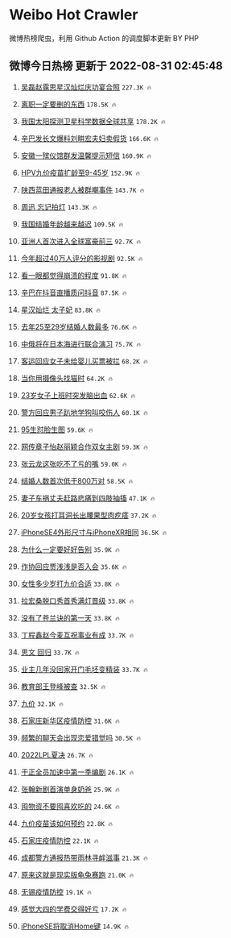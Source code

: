 # Weibo Hot Crawler 



微博热榜爬虫，利用 Github Action 的调度脚本更新 BY PHP 


## 微博今日热榜 更新于 2022-08-31 02:45:48 
1. [吴磊赵露思星汉灿烂庆功宴合照](https://s.weibo.com/weibo?q=%23%E5%90%B4%E7%A3%8A%E8%B5%B5%E9%9C%B2%E6%80%9D%E6%98%9F%E6%B1%89%E7%81%BF%E7%83%82%E5%BA%86%E5%8A%9F%E5%AE%B4%E5%90%88%E7%85%A7%23&Refer=top) `227.3K 🔥` 

1. [离职一定要删的东西](https://s.weibo.com/weibo?q=%23%E7%A6%BB%E8%81%8C%E4%B8%80%E5%AE%9A%E8%A6%81%E5%88%A0%E7%9A%84%E4%B8%9C%E8%A5%BF%23&Refer=top) `178.5K 🔥` 

1. [我国太阳探测卫星科学数据全球共享](https://s.weibo.com/weibo?q=%23%E6%88%91%E5%9B%BD%E5%A4%AA%E9%98%B3%E6%8E%A2%E6%B5%8B%E5%8D%AB%E6%98%9F%E7%A7%91%E5%AD%A6%E6%95%B0%E6%8D%AE%E5%85%A8%E7%90%83%E5%85%B1%E4%BA%AB%23&Refer=top) `178.2K 🔥` 

1. [辛巴发长文爆料刘畊宏夫妇卖假货](https://s.weibo.com/weibo?q=%23%E8%BE%9B%E5%B7%B4%E5%8F%91%E9%95%BF%E6%96%87%E7%88%86%E6%96%99%E5%88%98%E7%95%8A%E5%AE%8F%E5%A4%AB%E5%A6%87%E5%8D%96%E5%81%87%E8%B4%A7%23&Refer=top) `166.6K 🔥` 

1. [安徽一殡仪馆群发温馨提示短信](https://s.weibo.com/weibo?q=%23%E5%AE%89%E5%BE%BD%E4%B8%80%E6%AE%A1%E4%BB%AA%E9%A6%86%E7%BE%A4%E5%8F%91%E6%B8%A9%E9%A6%A8%E6%8F%90%E7%A4%BA%E7%9F%AD%E4%BF%A1%23&Refer=top) `160.9K 🔥` 

1. [HPV九价疫苗扩龄至9-45岁](https://s.weibo.com/weibo?q=%23HPV%E4%B9%9D%E4%BB%B7%E7%96%AB%E8%8B%97%E6%89%A9%E9%BE%84%E8%87%B39-45%E5%B2%81%23&Refer=top) `152.9K 🔥` 

1. [陕西蓝田通报老人被群嘲事件](https://s.weibo.com/weibo?q=%23%E9%99%95%E8%A5%BF%E8%93%9D%E7%94%B0%E9%80%9A%E6%8A%A5%E8%80%81%E4%BA%BA%E8%A2%AB%E7%BE%A4%E5%98%B2%E4%BA%8B%E4%BB%B6%23&Refer=top) `143.7K 🔥` 

1. [周迅 忘记拍灯](https://s.weibo.com/weibo?q=%23%E5%91%A8%E8%BF%85%20%E5%BF%98%E8%AE%B0%E6%8B%8D%E7%81%AF%23&Refer=top) `143.3K 🔥` 

1. [我国结婚年龄越来越迟](https://s.weibo.com/weibo?q=%23%E6%88%91%E5%9B%BD%E7%BB%93%E5%A9%9A%E5%B9%B4%E9%BE%84%E8%B6%8A%E6%9D%A5%E8%B6%8A%E8%BF%9F%23&Refer=top) `109.5K 🔥` 

1. [亚洲人首次进入全球富豪前三](https://s.weibo.com/weibo?q=%23%E4%BA%9A%E6%B4%B2%E4%BA%BA%E9%A6%96%E6%AC%A1%E8%BF%9B%E5%85%A5%E5%85%A8%E7%90%83%E5%AF%8C%E8%B1%AA%E5%89%8D%E4%B8%89%23&Refer=top) `92.7K 🔥` 

1. [今年超过40万人评分的影视剧](https://s.weibo.com/weibo?q=%23%E4%BB%8A%E5%B9%B4%E8%B6%85%E8%BF%8740%E4%B8%87%E4%BA%BA%E8%AF%84%E5%88%86%E7%9A%84%E5%BD%B1%E8%A7%86%E5%89%A7%23&Refer=top) `92.5K 🔥` 

1. [看一眼都觉得崩溃的程度](https://s.weibo.com/weibo?q=%23%E7%9C%8B%E4%B8%80%E7%9C%BC%E9%83%BD%E8%A7%89%E5%BE%97%E5%B4%A9%E6%BA%83%E7%9A%84%E7%A8%8B%E5%BA%A6%23&Refer=top) `91.8K 🔥` 

1. [辛巴在抖音直播质问抖音](https://s.weibo.com/weibo?q=%23%E8%BE%9B%E5%B7%B4%E5%9C%A8%E6%8A%96%E9%9F%B3%E7%9B%B4%E6%92%AD%E8%B4%A8%E9%97%AE%E6%8A%96%E9%9F%B3%23&Refer=top) `87.5K 🔥` 

1. [星汉灿烂 太子妃](https://s.weibo.com/weibo?q=%E6%98%9F%E6%B1%89%E7%81%BF%E7%83%82%20%E5%A4%AA%E5%AD%90%E5%A6%83&Refer=top) `83.8K 🔥` 

1. [去年25至29岁结婚人数最多](https://s.weibo.com/weibo?q=%23%E5%8E%BB%E5%B9%B425%E8%87%B329%E5%B2%81%E7%BB%93%E5%A9%9A%E4%BA%BA%E6%95%B0%E6%9C%80%E5%A4%9A%23&Refer=top) `76.6K 🔥` 

1. [中俄将在日本海进行联合演习](https://s.weibo.com/weibo?q=%23%E4%B8%AD%E4%BF%84%E5%B0%86%E5%9C%A8%E6%97%A5%E6%9C%AC%E6%B5%B7%E8%BF%9B%E8%A1%8C%E8%81%94%E5%90%88%E6%BC%94%E4%B9%A0%23&Refer=top) `75.7K 🔥` 

1. [客运回应女子未给婴儿买票被拦](https://s.weibo.com/weibo?q=%23%E5%AE%A2%E8%BF%90%E5%9B%9E%E5%BA%94%E5%A5%B3%E5%AD%90%E6%9C%AA%E7%BB%99%E5%A9%B4%E5%84%BF%E4%B9%B0%E7%A5%A8%E8%A2%AB%E6%8B%A6%23&Refer=top) `68.2K 🔥` 

1. [当你用摄像头找猫时](https://s.weibo.com/weibo?q=%23%E5%BD%93%E4%BD%A0%E7%94%A8%E6%91%84%E5%83%8F%E5%A4%B4%E6%89%BE%E7%8C%AB%E6%97%B6%23&Refer=top) `64.2K 🔥` 

1. [23岁女子上班时突发脑出血](https://s.weibo.com/weibo?q=%2323%E5%B2%81%E5%A5%B3%E5%AD%90%E4%B8%8A%E7%8F%AD%E6%97%B6%E7%AA%81%E5%8F%91%E8%84%91%E5%87%BA%E8%A1%80%23&Refer=top) `62.6K 🔥` 

1. [警方回应男子趴地学狗叫咬伤人](https://s.weibo.com/weibo?q=%23%E8%AD%A6%E6%96%B9%E5%9B%9E%E5%BA%94%E7%94%B7%E5%AD%90%E8%B6%B4%E5%9C%B0%E5%AD%A6%E7%8B%97%E5%8F%AB%E5%92%AC%E4%BC%A4%E4%BA%BA%23&Refer=top) `60.1K 🔥` 

1. [95生怼脸生图](https://s.weibo.com/weibo?q=%2395%E7%94%9F%E6%80%BC%E8%84%B8%E7%94%9F%E5%9B%BE%23&Refer=top) `59.6K 🔥` 

1. [网传章子怡赵丽颖合作双女主剧](https://s.weibo.com/weibo?q=%23%E7%BD%91%E4%BC%A0%E7%AB%A0%E5%AD%90%E6%80%A1%E8%B5%B5%E4%B8%BD%E9%A2%96%E5%90%88%E4%BD%9C%E5%8F%8C%E5%A5%B3%E4%B8%BB%E5%89%A7%23&Refer=top) `59.3K 🔥` 

1. [张云龙这张吃不了亏的嘴](https://s.weibo.com/weibo?q=%23%E5%BC%A0%E4%BA%91%E9%BE%99%E8%BF%99%E5%BC%A0%E5%90%83%E4%B8%8D%E4%BA%86%E4%BA%8F%E7%9A%84%E5%98%B4%23&Refer=top) `59.0K 🔥` 

1. [结婚人数首次低于800万对](https://s.weibo.com/weibo?q=%23%E7%BB%93%E5%A9%9A%E4%BA%BA%E6%95%B0%E9%A6%96%E6%AC%A1%E4%BD%8E%E4%BA%8E800%E4%B8%87%E5%AF%B9%23&Refer=top) `58.5K 🔥` 

1. [妻子车祸丈夫赶路悲痛到四肢抽搐](https://s.weibo.com/weibo?q=%23%E5%A6%BB%E5%AD%90%E8%BD%A6%E7%A5%B8%E4%B8%88%E5%A4%AB%E8%B5%B6%E8%B7%AF%E6%82%B2%E7%97%9B%E5%88%B0%E5%9B%9B%E8%82%A2%E6%8A%BD%E6%90%90%23&Refer=top) `47.1K 🔥` 

1. [20岁女孩打耳洞长出腰果型肉疙瘩](https://s.weibo.com/weibo?q=%2320%E5%B2%81%E5%A5%B3%E5%AD%A9%E6%89%93%E8%80%B3%E6%B4%9E%E9%95%BF%E5%87%BA%E8%85%B0%E6%9E%9C%E5%9E%8B%E8%82%89%E7%96%99%E7%98%A9%23&Refer=top) `37.2K 🔥` 

1. [iPhoneSE4外形尺寸与iPhoneXR相同](https://s.weibo.com/weibo?q=%23iPhoneSE4%E5%A4%96%E5%BD%A2%E5%B0%BA%E5%AF%B8%E4%B8%8EiPhoneXR%E7%9B%B8%E5%90%8C%23&Refer=top) `36.5K 🔥` 

1. [为什么一定要好好告别](https://s.weibo.com/weibo?q=%23%E4%B8%BA%E4%BB%80%E4%B9%88%E4%B8%80%E5%AE%9A%E8%A6%81%E5%A5%BD%E5%A5%BD%E5%91%8A%E5%88%AB%23&Refer=top) `35.9K 🔥` 

1. [作协回应贾浅浅是否入会](https://s.weibo.com/weibo?q=%23%E4%BD%9C%E5%8D%8F%E5%9B%9E%E5%BA%94%E8%B4%BE%E6%B5%85%E6%B5%85%E6%98%AF%E5%90%A6%E5%85%A5%E4%BC%9A%23&Refer=top) `35.6K 🔥` 

1. [女性多少岁打九价合适](https://s.weibo.com/weibo?q=%23%E5%A5%B3%E6%80%A7%E5%A4%9A%E5%B0%91%E5%B2%81%E6%89%93%E4%B9%9D%E4%BB%B7%E5%90%88%E9%80%82%23&Refer=top) `33.8K 🔥` 

1. [拉宏桑脱口秀首秀满灯晋级](https://s.weibo.com/weibo?q=%23%E6%8B%89%E5%AE%8F%E6%A1%91%E8%84%B1%E5%8F%A3%E7%A7%80%E9%A6%96%E7%A7%80%E6%BB%A1%E7%81%AF%E6%99%8B%E7%BA%A7%23&Refer=top) `33.8K 🔥` 

1. [没有了苍兰诀的第一天](https://s.weibo.com/weibo?q=%23%E6%B2%A1%E6%9C%89%E4%BA%86%E8%8B%8D%E5%85%B0%E8%AF%80%E7%9A%84%E7%AC%AC%E4%B8%80%E5%A4%A9%23&Refer=top) `33.8K 🔥` 

1. [丁程鑫赵今麦互祝事业有成](https://s.weibo.com/weibo?q=%23%E4%B8%81%E7%A8%8B%E9%91%AB%E8%B5%B5%E4%BB%8A%E9%BA%A6%E4%BA%92%E7%A5%9D%E4%BA%8B%E4%B8%9A%E6%9C%89%E6%88%90%23&Refer=top) `33.7K 🔥` 

1. [思文 回归](https://s.weibo.com/weibo?q=%E6%80%9D%E6%96%87%20%E5%9B%9E%E5%BD%92&Refer=top) `33.7K 🔥` 

1. [业主几年没回家开门毛坯变精装](https://s.weibo.com/weibo?q=%23%E4%B8%9A%E4%B8%BB%E5%87%A0%E5%B9%B4%E6%B2%A1%E5%9B%9E%E5%AE%B6%E5%BC%80%E9%97%A8%E6%AF%9B%E5%9D%AF%E5%8F%98%E7%B2%BE%E8%A3%85%23&Refer=top) `33.7K 🔥` 

1. [教育部王登峰被查](https://s.weibo.com/weibo?q=%23%E6%95%99%E8%82%B2%E9%83%A8%E7%8E%8B%E7%99%BB%E5%B3%B0%E8%A2%AB%E6%9F%A5%23&Refer=top) `32.5K 🔥` 

1. [九价](https://s.weibo.com/weibo?q=%E4%B9%9D%E4%BB%B7&Refer=top) `32.1K 🔥` 

1. [石家庄新华区疫情防控](https://s.weibo.com/weibo?q=%E7%9F%B3%E5%AE%B6%E5%BA%84%E6%96%B0%E5%8D%8E%E5%8C%BA%E7%96%AB%E6%83%85%E9%98%B2%E6%8E%A7&Refer=top) `31.6K 🔥` 

1. [频繁的聊天会出现恋爱错觉吗](https://s.weibo.com/weibo?q=%23%E9%A2%91%E7%B9%81%E7%9A%84%E8%81%8A%E5%A4%A9%E4%BC%9A%E5%87%BA%E7%8E%B0%E6%81%8B%E7%88%B1%E9%94%99%E8%A7%89%E5%90%97%23&Refer=top) `30.5K 🔥` 

1. [2022LPL夏决](https://s.weibo.com/weibo?q=2022LPL%E5%A4%8F%E5%86%B3&Refer=top) `26.7K 🔥` 

1. [于正全员加速中第一季编剧](https://s.weibo.com/weibo?q=%23%E4%BA%8E%E6%AD%A3%E5%85%A8%E5%91%98%E5%8A%A0%E9%80%9F%E4%B8%AD%E7%AC%AC%E4%B8%80%E5%AD%A3%E7%BC%96%E5%89%A7%23&Refer=top) `26.1K 🔥` 

1. [张翰新剧首演单身奶爸](https://s.weibo.com/weibo?q=%23%E5%BC%A0%E7%BF%B0%E6%96%B0%E5%89%A7%E9%A6%96%E6%BC%94%E5%8D%95%E8%BA%AB%E5%A5%B6%E7%88%B8%23&Refer=top) `25.9K 🔥` 

1. [囤物资不要囤喜欢吃的](https://s.weibo.com/weibo?q=%23%E5%9B%A4%E7%89%A9%E8%B5%84%E4%B8%8D%E8%A6%81%E5%9B%A4%E5%96%9C%E6%AC%A2%E5%90%83%E7%9A%84%23&Refer=top) `24.6K 🔥` 

1. [九价疫苗该如何预约](https://s.weibo.com/weibo?q=%23%E4%B9%9D%E4%BB%B7%E7%96%AB%E8%8B%97%E8%AF%A5%E5%A6%82%E4%BD%95%E9%A2%84%E7%BA%A6%23&Refer=top) `22.8K 🔥` 

1. [石家庄疫情防控](https://s.weibo.com/weibo?q=%23%E7%9F%B3%E5%AE%B6%E5%BA%84%E7%96%AB%E6%83%85%E9%98%B2%E6%8E%A7%23&Refer=top) `22.1K 🔥` 

1. [成都警方通报热带雨林寻衅滋事](https://s.weibo.com/weibo?q=%23%E6%88%90%E9%83%BD%E8%AD%A6%E6%96%B9%E9%80%9A%E6%8A%A5%E7%83%AD%E5%B8%A6%E9%9B%A8%E6%9E%97%E5%AF%BB%E8%A1%85%E6%BB%8B%E4%BA%8B%23&Refer=top) `21.3K 🔥` 

1. [原来这就是现实版龟兔赛跑](https://s.weibo.com/weibo?q=%23%E5%8E%9F%E6%9D%A5%E8%BF%99%E5%B0%B1%E6%98%AF%E7%8E%B0%E5%AE%9E%E7%89%88%E9%BE%9F%E5%85%94%E8%B5%9B%E8%B7%91%23&Refer=top) `21.0K 🔥` 

1. [无锡疫情防控](https://s.weibo.com/weibo?q=%E6%97%A0%E9%94%A1%E7%96%AB%E6%83%85%E9%98%B2%E6%8E%A7&Refer=top) `19.1K 🔥` 

1. [感觉大四的学费交得好亏](https://s.weibo.com/weibo?q=%23%E6%84%9F%E8%A7%89%E5%A4%A7%E5%9B%9B%E7%9A%84%E5%AD%A6%E8%B4%B9%E4%BA%A4%E5%BE%97%E5%A5%BD%E4%BA%8F%23&Refer=top) `17.2K 🔥` 

1. [iPhoneSE将取消Home键](https://s.weibo.com/weibo?q=%23iPhoneSE%E5%B0%86%E5%8F%96%E6%B6%88Home%E9%94%AE%23&Refer=top) `14.9K 🔥` 

